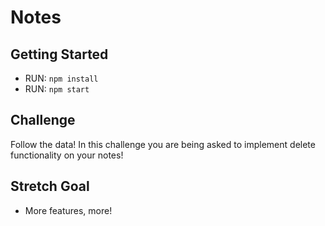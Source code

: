 # Notes

## Getting Started

- RUN: `npm install`
- RUN: `npm start`

## Challenge

Follow the data! In this challenge you are being asked to implement delete functionality on your notes!

## Stretch Goal

- More features, more!
